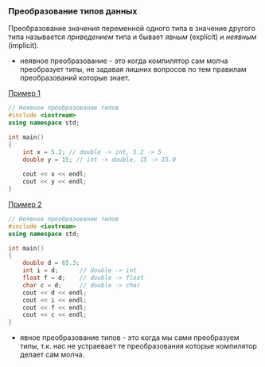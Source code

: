 ### Преобразование типов данных

Преобразование значения переменной одного типа в значение другого типа называется *приведением* типа и бывает *явным* (explicit) и *неявным* (implicit).
* неявное преобразование - это когда компилятор сам молча преобразует типы, не задавая лишних вопросов по тем правилам преобразований которые знает.

[Пример 1](http://cpp.sh/6inpb)
```cpp
// Неявное преобразование типов
#include <iostream>
using namespace std;

int main()
{
    int x = 5.2; // double -> int, 5.2 -> 5
    double y = 15; // int -> double, 15 -> 15.0
    
    cout << x << endl;
    cout << y << endl;
}

```

[Пример 2](http://cpp.sh/8syto)
```cpp
// Неявное преобразование типов
#include <iostream>
using namespace std;

int main()
{
    double d = 65.3; 
    int i = d;      // double -> int
    float f = d;    // double -> float
    char c = d;     // double -> char
    cout << d << endl; 
    cout << i << endl; 
    cout << f << endl; 
    cout << c << endl;
}
```


* явное преобразование типов - это когда мы сами преобразуем типы, т.к. нас  не устраевает те преобразования которые компилятор делает сам молча.
